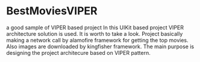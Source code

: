 # BestMoviesVIPER
a good sample of VIPER based project
In this UIKit based project VIPER architecture solution is used. It is worth to take a look. Project basically making a network call by alamofire framework for getting the top movies. Also images are downloaded by kingfisher framework. The main purpose is designing the project architecure based on VIPER pattern.

